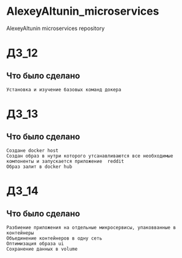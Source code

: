 # AlexeyAltunin_microservices
AlexeyAltunin microservices repository

# ДЗ_12
## Что было сделано
```
Установка и изучение базовых команд докера
```

# ДЗ_13
## Что было сделано
```
Создане docker host
Создан образ в нутри которого утсанавливаются все необходимые компоненты и запускается приложение  reddit
Образ залит в docker hub
```

# ДЗ_14
## Что было сделано
```
Разбиение приложения на отдельные микросервисы, упаковванные в контейнеры
Объединение контейнеров в одну сеть
Оптимизация образа ui
Сохранение данных в volume 
```

